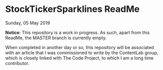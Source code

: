 # StockTickerSparklines ReadMe

Sunday, 05 May 2019

__Notice__: This repository is a work in progress. As such, apart from this
ReadMe, the MASTER branch is currently empty.

When completed in another day or so, this repository will be associated with an
article that I was commissioned to write by the ContentLab group, which is
closely linked with The Code Project, to which I am a long time contributor.
